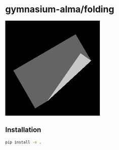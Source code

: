 # gymnasium-alma/folding

![assets/gymnasium_playground_Folding-v0.png](assets/gymnasium_playground_Folding-v0.png)

## Installation

```bash
pip install -e .
```
